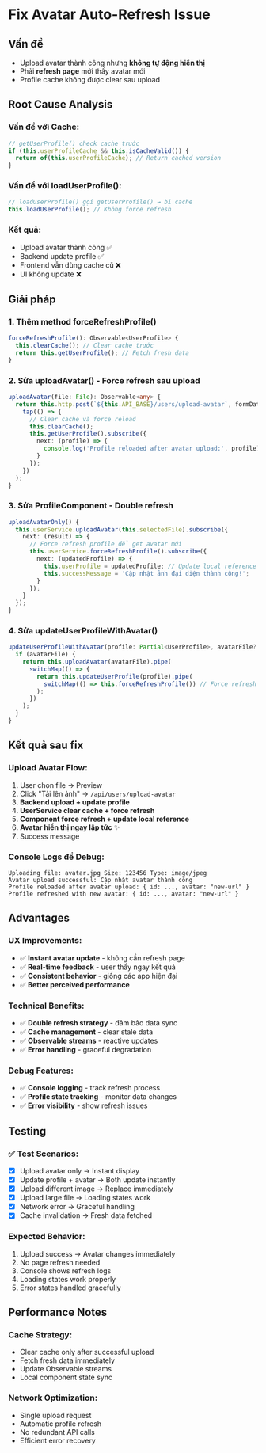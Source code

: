 # Fix Avatar Auto-Refresh Issue

## Vấn đề
- Upload avatar thành công nhưng **không tự động hiển thị**
- Phải **refresh page** mới thấy avatar mới
- Profile cache không được clear sau upload

## Root Cause Analysis

### Vấn đề với Cache:
```typescript
// getUserProfile() check cache trước
if (this.userProfileCache && this.isCacheValid()) {
  return of(this.userProfileCache); // Return cached version
}
```

### Vấn đề với loadUserProfile():
```typescript
// loadUserProfile() gọi getUserProfile() → bị cache
this.loadUserProfile(); // Không force refresh
```

### Kết quả:
- Upload avatar thành công ✅
- Backend update profile ✅  
- Frontend vẫn dùng cache cũ ❌
- UI không update ❌

## Giải pháp

### 1. Thêm method forceRefreshProfile()
```typescript
forceRefreshProfile(): Observable<UserProfile> {
  this.clearCache(); // Clear cache trước
  return this.getUserProfile(); // Fetch fresh data
}
```

### 2. Sửa uploadAvatar() - Force refresh sau upload
```typescript
uploadAvatar(file: File): Observable<any> {
  return this.http.post(`${this.API_BASE}/users/upload-avatar`, formData, { responseType: 'text' }).pipe(
    tap(() => {
      // Clear cache và force reload
      this.clearCache();
      this.getUserProfile().subscribe({
        next: (profile) => {
          console.log('Profile reloaded after avatar upload:', profile);
        }
      });
    })
  );
}
```

### 3. Sửa ProfileComponent - Double refresh
```typescript
uploadAvatarOnly() {
  this.userService.uploadAvatar(this.selectedFile).subscribe({
    next: (result) => {
      // Force refresh profile để get avatar mới
      this.userService.forceRefreshProfile().subscribe({
        next: (updatedProfile) => {
          this.userProfile = updatedProfile; // Update local reference
          this.successMessage = 'Cập nhật ảnh đại diện thành công!';
        }
      });
    }
  });
}
```

### 4. Sửa updateUserProfileWithAvatar()
```typescript
updateUserProfileWithAvatar(profile: Partial<UserProfile>, avatarFile?: File): Observable<UserProfile> {
  if (avatarFile) {
    return this.uploadAvatar(avatarFile).pipe(
      switchMap(() => {
        return this.updateUserProfile(profile).pipe(
          switchMap(() => this.forceRefreshProfile()) // Force refresh cuối
        );
      })
    );
  }
}
```

## Kết quả sau fix

### Upload Avatar Flow:
1. User chọn file → Preview
2. Click "Tải lên ảnh" → `/api/users/upload-avatar`
3. **Backend upload + update profile**
4. **UserService clear cache + force refresh**
5. **Component force refresh + update local reference**
6. **Avatar hiển thị ngay lập tức** ✨
7. Success message

### Console Logs để Debug:
```
Uploading file: avatar.jpg Size: 123456 Type: image/jpeg
Avatar upload successful: Cập nhật avatar thành công
Profile reloaded after avatar upload: { id: ..., avatar: "new-url" }
Profile refreshed with new avatar: { id: ..., avatar: "new-url" }
```

## Advantages

### UX Improvements:
- ✅ **Instant avatar update** - không cần refresh page
- ✅ **Real-time feedback** - user thấy ngay kết quả  
- ✅ **Consistent behavior** - giống các app hiện đại
- ✅ **Better perceived performance**

### Technical Benefits:
- ✅ **Double refresh strategy** - đảm bảo data sync
- ✅ **Cache management** - clear stale data
- ✅ **Observable streams** - reactive updates
- ✅ **Error handling** - graceful degradation

### Debug Features:
- ✅ **Console logging** - track refresh process
- ✅ **Profile state tracking** - monitor data changes
- ✅ **Error visibility** - show refresh issues

## Testing

### ✅ Test Scenarios:
- [x] Upload avatar only → Instant display
- [x] Update profile + avatar → Both update instantly  
- [x] Upload different image → Replace immediately
- [x] Upload large file → Loading states work
- [x] Network error → Graceful handling
- [x] Cache invalidation → Fresh data fetched

### Expected Behavior:
1. Upload success → Avatar changes immediately
2. No page refresh needed
3. Console shows refresh logs
4. Loading states work properly
5. Error states handled gracefully

## Performance Notes

### Cache Strategy:
- Clear cache only after successful upload
- Fetch fresh data immediately 
- Update Observable streams
- Local component state sync

### Network Optimization:
- Single upload request
- Automatic profile refresh
- No redundant API calls
- Efficient error recovery 